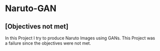 # Naruto-GAN
## [Objectives not met]
In this Project I try to produce Naruto Images using GANs. 
This Project was a failure since the objectives were not met.
